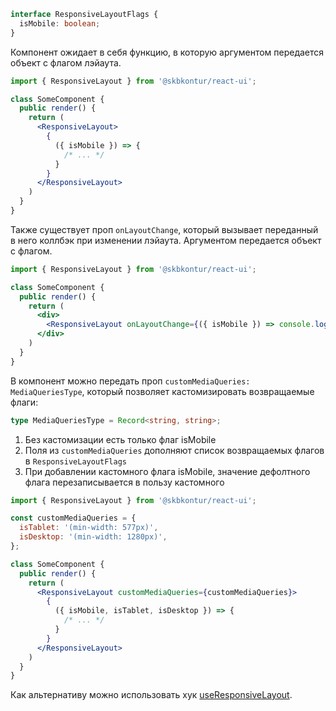 ```ts static
interface ResponsiveLayoutFlags {
  isMobile: boolean;
}
```

Компонент ожидает в себя функцию, в которую аргументом передается объект с флагом лэйаута.

```jsx static
import { ResponsiveLayout } from '@skbkontur/react-ui';

class SomeComponent {
  public render() {
    return (
      <ResponsiveLayout>
        {
          ({ isMobile }) => {
            /* ... */
          }
        }
      </ResponsiveLayout>
    )
  }
}
```

Также существует проп `onLayoutChange`, который вызывает переданный в него коллбэк при изменении лэйаута. Аргументом передается объект с флагом.

```jsx static
import { ResponsiveLayout } from '@skbkontur/react-ui';

class SomeComponent {
  public render() {
    return (
      <div>
        <ResponsiveLayout onLayoutChange={({ isMobile }) => console.log(isMobile)} />
      </div>
    )
  }
}
```

В компонент можно передать проп `customMediaQueries: MediaQueriesType`, который позволяет кастомизировать возвращаемые флаги:
```ts static
type MediaQueriesType = Record<string, string>;
```
1. Без кастомизации есть только флаг isMobile
2. Поля из `customMediaQueries` дополняют список возвращаемых флагов в `ResponsiveLayoutFlags`
3. При добавлении кастомного флага isMobile, значение дефолтного флага перезаписывается в пользу кастомного

```jsx static
import { ResponsiveLayout } from '@skbkontur/react-ui';

const customMediaQueries = {
  isTablet: '(min-width: 577px)',
  isDesktop: '(min-width: 1280px)',
};

class SomeComponent {
  public render() {
    return (
      <ResponsiveLayout customMediaQueries={customMediaQueries}>
        {
          ({ isMobile, isTablet, isDesktop }) => {
            /* ... */
          }
        }
      </ResponsiveLayout>
    )
  }
}
```

Как альтернативу можно использовать хук [useResponsiveLayout](#/Mobiles).
